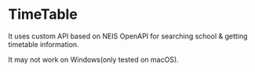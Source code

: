 # TimeTable

It uses custom API based on NEIS OpenAPI for searching school & getting timetable information.

It may not work on Windows(only tested on macOS).